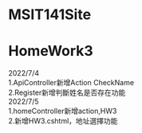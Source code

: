 # MSIT141Site
HomeWork3
=
2022/7/4 
<br>
1.ApiController新增Action CheckName
<br>
2.Register新增判斷姓名是否存在功能
<br>
2022/7/5
<br>
1.homeController新增action,HW3
<br>
2.新增HW3.cshtml，地址選擇功能
